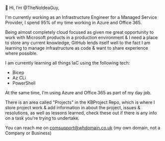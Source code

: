 👋 Hi, I’m @TheNoIdeaGuy,

I'm currently working as an Infrastructure Engineer for a Managed Service Provider, I spend 95% of my time working in Azure and Office 365.

Being almost completely cloud focused as given me great opportunity to work with Microsoft products in a production environment & I need a place to store any 
current knowledge, GitHub lends itself well to the fact I am learning to manage infrastructure as code & want to share experience where possible.

I am currently learning all things IaC using the following tech:

- Bicep
- Az CLi
- PowerShell

At the same time, I'm using Azure and Office 365 as part of my day job.

There is an area called "Projects" in the KBProject Repo, which is where I store project work & add information in about the project, issues & resolutions, 
as well as lessons learned, check these out if there is any info on a task you're trying to undertake.

You can reach me on comsupport@whdomain.co.uk (my own domain, not a Company or Business)

<!---
TheNoIdeaGuy/TheNoIdeaGuy is a ✨ special ✨ repository because its `README.md` (this file) appears on your GitHub profile.
You can click the Preview link to take a look at your changes.
--->
